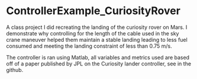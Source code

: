 # ControllerExample_CuriosityRover
A class project I did recreating the landing of the curiosity rover on Mars. I demonstrate why controlling for the length of the cable used in the sky crane maneuver helped them maintain a stable landing leading to less fuel consumed and meeting the landing constraint of less than 0.75 m/s.

The controller is ran using Matlab, all variables and metrics used are based off of a paper published by JPL on the Curiosity lander controller, see in the github.
